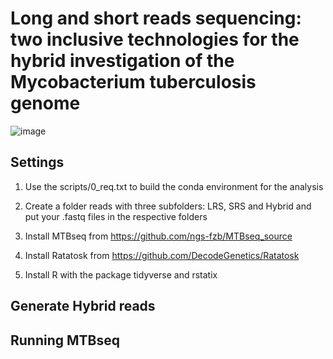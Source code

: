 # Long and short reads sequencing: two inclusive technologies for the hybrid investigation of the Mycobacterium tuberculosis genome

![image](https://user-images.githubusercontent.com/72440375/186920399-67b26432-1154-41c9-8f1d-12c6b86ada78.png)


## Settings

1) Use the scripts/0_req.txt to build the conda environment for the analysis


2) Create a folder reads with three subfolders: LRS, SRS and Hybrid and put your .fastq files in the respective folders 
3) Install MTBseq from  https://github.com/ngs-fzb/MTBseq_source
4) Install Ratatosk from https://github.com/DecodeGenetics/Ratatosk
5) Install R with the package tidyverse and rstatix



## Generate Hybrid reads



## Running MTBseq


